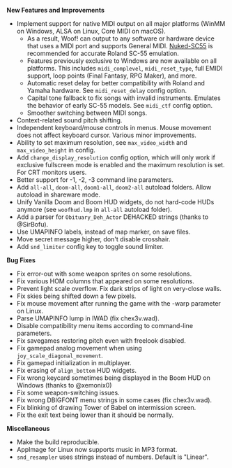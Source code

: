 **New Features and Improvements**
* Implement support for native MIDI output on all major platforms (WinMM on Windows, ALSA on Linux, Core MIDI on macOS).
  - As a result, Woof! can output to any software or hardware device that uses a MIDI port and supports General MIDI. [Nuked-SC55](https://github.com/nukeykt/Nuked-SC55/) is recommended for accurate Roland SC-55 emulation.
  - Features previously exclusive to Windows are now available on all platforms. This includes `midi_complevel`, `midi_reset_type`, full EMIDI support, loop points (Final Fantasy, RPG Maker), and more.
  - Automatic reset delay for better compatibility with Roland and Yamaha hardware. See `midi_reset_delay` config option.
  - Capital tone fallback to fix songs with invalid instruments. Emulates the behavior of early SC-55 models. See `midi_ctf` config option.
  - Smoother switching between MIDI songs.
* Context-related sound pitch shifting.
* Independent keyboard/mouse controls in menus. Mouse movement does not affect keyboard cursor. Various minor improvements.
* Ability to set maximum resolution, see `max_video_width` and `max_video_height` in config.
* Add `change_display_resolution` config option, which will only work if exclusive fullscreen mode is enabled and the maximum resolution is set. For CRT monitors users.
* Better support for -1, -2, -3 command line parameters.
* Add `all-all`, `doom-all`, `doom1-all`, `doom2-all` autoload folders. Allow autoload in shareware mode.
* Unify Vanilla Doom and Boom HUD widgets, do not hard-code HUDs anymore (see `woofhud.lmp` in `all-all` autoload folder).
* Add a parser for `Obituary_Deh_Actor` DEHACKED strings (thanks to @SirBofu).
* Use UMAPINFO labels, instead of map marker, on save files.
* Move secret message higher, don't disable crosshair.
* Add `snd_limiter` config key to toggle sound limiter.

**Bug Fixes**
* Fix error-out with some weapon sprites on some resolutions.
* Fix various HOM columns that appeared on some resolutions.
* Prevent light scale overflow. Fix dark strips of light on very-close walls.
* Fix skies being shifted down a few pixels.
* Fix mouse movement after running the game with the -warp parameter on Linux.
* Parse UMAPINFO lump in IWAD (fix chex3v.wad).
* Disable compatibility menu items according to command-line parameters.
* Fix savegames restoring pitch even with freelook disabled.
* Fix gamepad analog movement when using `joy_scale_diagonal_movement`.
* Fix gamepad initialization in multiplayer.
* Fix erasing of `align_bottom` HUD widgets.
* Fix wrong keycard sometimes being displayed in the Boom HUD on Windows (thanks to @xemonix0)
* Fix some weapon-switching issues.
* Fix wrong DBIGFONT menu strings in some cases (fix chex3v.wad).
* Fix blinking of drawing Tower of Babel on intermission screen.
* Fix the exit text being lower than it should be normally.

**Miscellaneous**
* Make the build reproducible.
* AppImage for Linux now supports music in MP3 format.
* `snd_resampler` uses strings instead of numbers. Default is "Linear".
